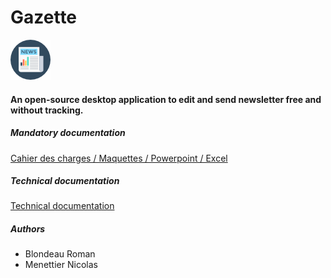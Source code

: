 # Gazette

![logo](Misc/newspaper.png)

#### An open-source desktop application to edit and send newsletter free and without tracking.

##### Mandatory documentation

[Cahier des charges / Maquettes / Powerpoint / Excel](Doc/README.md)

##### Technical documentation

[Technical documentation](Sources/README.md)

##### Authors

- Blondeau Roman
- Menettier Nicolas